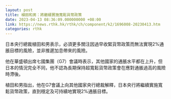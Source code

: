 ```yaml
---
layout: post
title: 植田和男：將繼續實施寬鬆貨幣政策
date: 2023-04-13 08:36:09.000000000 +08:00
link: https://news.rthk.hk/rthk/ch/component/k2/1696008-20230413.htm
categories: rthk
---
```


日本央行總裁植田和男表示，必須更多關注因過早收緊貨幣政策而無法實現2%通脹目標的風險，並非推遲加息帶來的風險。

他在華盛頓出席七國集團（G7）會議時表示，其他國家的通脹水平都在上升，但日本的情況完全不同，他不認為長期保持超寬鬆貨幣政策會在應對通脹過高的風險時滯後。

植田和男指出，他在G7會議上向其他國家央行總裁解釋，日本央行將繼續實施寬鬆貨幣政策，直到穩定及可持續地實現2%通脹目標。
